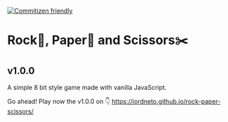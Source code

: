 [![Commitizen friendly](https://img.shields.io/badge/commitizen-friendly-brightgreen.svg)](http://commitizen.github.io/cz-cli/)

# Rock🗿, Paper🧻 and Scissors✂️
## v1.0.0

A simple 8 bit style game made with vanilla JavaScript.

Go ahead! Play now the v1.0.0 on 👇 
https://iordneto.github.io/rock-paper-scissors/
